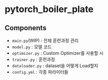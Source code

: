 # pytorch_boiler_plate

## Components
- `main.py`(WIP) : 전체 훈련과정 관리
- `model.py` : 모델 코드
- `optimizer.py` : Custom Optimizer를 사용할 시
- `trainer.py` : 훈련과정
- `dataloader.py` : dataset을 어떻게 Load할지
- `config.yml` : 각종 파라미터들